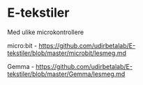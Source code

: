 # E-tekstiler

Med ulike microkontrollere

micro:bit - https://github.com/udirbetalab/E-tekstiler/blob/master/microbit/lesmeg.md

Gemma - https://github.com/udirbetalab/E-tekstiler/blob/master/Gemma/lesmeg.md
